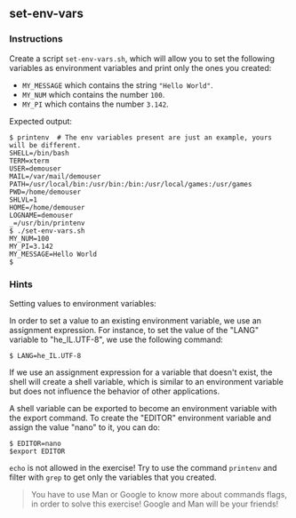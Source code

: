 ## set-env-vars

### Instructions

Create a script `set-env-vars.sh`, which will allow you to set the following variables as environment variables and print only the ones you created:

- `MY_MESSAGE` which contains the string `"Hello World"`.
- `MY_NUM` which contains the number `100`.
- `MY_PI` which contains the number `3.142`.

Expected output:

```console
$ printenv  # The env variables present are just an example, yours will be different.
SHELL=/bin/bash
TERM=xterm
USER=demouser
MAIL=/var/mail/demouser
PATH=/usr/local/bin:/usr/bin:/bin:/usr/local/games:/usr/games
PWD=/home/demouser
SHLVL=1
HOME=/home/demouser
LOGNAME=demouser
_=/usr/bin/printenv
$ ./set-env-vars.sh
MY_NUM=100
MY_PI=3.142
MY_MESSAGE=Hello World
$
```

### Hints

Setting values to environment variables:

In order to set a value to an existing environment variable, we use an assignment expression. For instance, to set the value of the "LANG" variable to "he_IL.UTF-8", we use the following command:

```console
$ LANG=he_IL.UTF-8
```

If we use an assignment expression for a variable that doesn't exist, the shell will create a shell variable, which is similar to an environment variable but does not influence the behavior of other applications.

A shell variable can be exported to become an environment variable with the export command. To create the "EDITOR" environment variable and assign the value "nano" to it, you can do:

```console
$ EDITOR=nano
$export EDITOR
```

`echo` is not allowed in the exercise! Try to use the command `printenv` and filter with `grep` to get only the variables that you created.

> You have to use Man or Google to know more about commands flags, in order to solve this exercise!
> Google and Man will be your friends!
